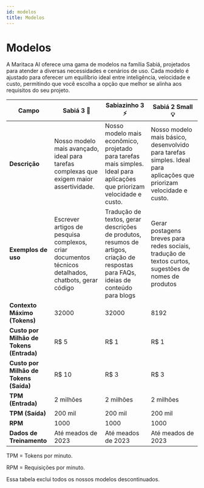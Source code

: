 ```yaml
---
id: modelos
title: Modelos
---
```


# Modelos
A Maritaca AI oferece uma gama de modelos na família Sabiá, projetados para atender a diversas necessidades e cenários de uso. Cada modelo é ajustado para oferecer um equilíbrio ideal entre inteligência, velocidade e custo, permitindo que você escolha a opção que melhor se alinha aos requisitos do seu projeto.

| **Campo**                            | **Sabiá 3** 🥇                                                                                       | **Sabiazinho 3** ⚡                                                                                      | **Sabiá 2 Small** 💡                                                                            |
|--------------------------------------|-----------------------------------------------------------------------------------------------------|---------------------------------------------------------------------------------------------------------|--------------------------------------------------------------------------------------------------|
| **Descrição**                        | Nosso modelo mais avançado, ideal para tarefas complexas que exigem maior assertividade.            | Nosso modelo mais econômico, projetado para tarefas mais simples. Ideal para aplicações  que priorizam velocidade e custo. | Nosso modelo mais básico, desenvolvido para tarefas simples. Ideal para aplicações  que priorizam velocidade e custo. |
| **Exemplos de uso**                  | Escrever artigos de pesquisa complexos, criar documentos técnicos detalhados, chatbots, gerar código |  Tradução de textos, gerar descrições de produtos, resumos de artigos, criação de respostas para FAQs, ideias de conteúdo para blogs  | Gerar postagens breves para redes sociais, tradução de textos curtos, sugestões de nomes de produtos  |
| **Contexto Máximo (Tokens)**         | 32000                                                                                              | 32000                                                                                                    | 8192                                                                                             |
| **Custo por Milhão de Tokens (Entrada)** | R$ 5                                                                                              | R$ 1                                                                                                      | R$ 1                                                                                              |
| **Custo por Milhão de Tokens (Saída)**   | R$ 10                                                                                             | R$ 3                                                                                                      | R$ 3                                                                                              |
| **TPM (Entrada)**                    | 2 milhões                                                                                           | 2 milhões                                                                                                | 2 milhões                                                                                          |
| **TPM (Saída)**                      | 200 mil                                                                                            | 200 mil                                                                                                   | 200 mil                                                                                           |
| **RPM**                              | 1000                                                                                               | 1000                                                                                                      | 1000                                                                                              |
| **Dados de Treinamento**             | Até meados de 2023                                                                                 | Até meados de 2023                                                                                        | Até meados de 2023                                                                                 |




TPM = Tokens por minuto.

RPM = Requisições por minuto.

Essa tabela exclui todos os nossos modelos descontinuados.
